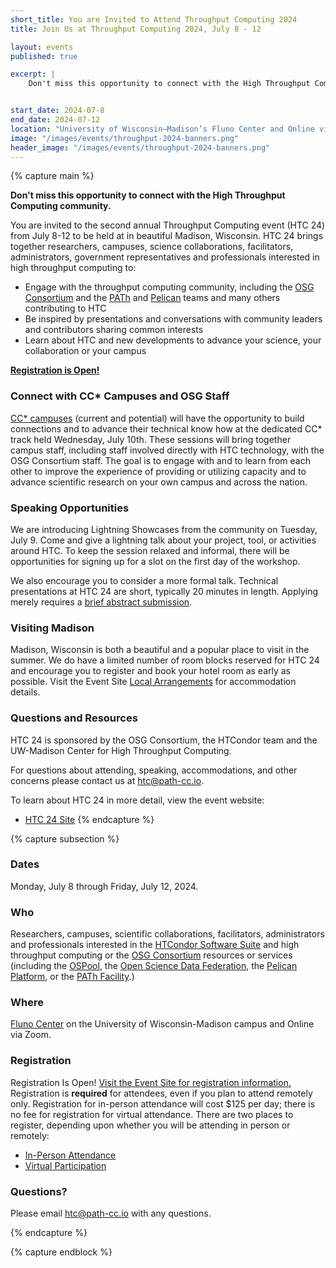 ```yaml
---
short_title: You are Invited to Attend Throughput Computing 2024
title: Join Us at Throughput Computing 2024, July 8 - 12

layout: events
published: true

excerpt: |
    Don't miss this opportunity to connect with the High Throughput Computing community.


start_date: 2024-07-8
end_date: 2024-07-12
location: "University of Wisconsin–Madison’s Fluno Center and Online via Zoom"
image: "/images/events/throughput-2024-banners.png"
header_image: "/images/events/throughput-2024-banners.png"
---
```



{% capture main %}

**Don't miss this opportunity to connect with the High Throughput Computing community.** 

You are invited to the second annual Throughput Computing event (HTC 24) from July 8-12 to be held at in beautiful Madison, Wisconsin. HTC 24 brings together researchers, campuses, science collaborations, facilitators, administrators, government representatives and professionals interested in high throughput computing to:

- Engage with the throughput computing community, including the [OSG Consortium](https://osg-htc.org/) and the [PATh](https://path-cc.io/) and [Pelican](https://pelicanplatform.org/) teams and many others contributing to HTC
- Be inspired by presentations and conversations with community leaders and contributors sharing common interests
- Learn about HTC and new developments to advance your science, your collaboration or your campus

**[Registration is Open!](https://agenda.hep.wisc.edu/event/2175/)**

### Connect with CC* Campuses and OSG Staff 

[CC* campuses](https://osg-htc.org/campus-cyberinfrastructure.html) (current and potential) will have the opportunity to build connections and to advance their technical know how at the dedicated CC* track held Wednesday, July 10th. These sessions will bring together campus staff, including staff involved directly with HTC technology, with the OSG Consortium staff. The goal is to engage with and to learn from each other to improve the experience of providing or utilizing capacity and to advance scientific research on your own campus and across the nation.

### Speaking Opportunities 

We are introducing Lightning Showcases from the community on Tuesday, July 9.  Come and give a lightning talk about your project, tool, or activities around HTC.  To keep the session relaxed and informal, there will be opportunities for signing up for a slot on the first day of the workshop.

We also encourage you to consider a more formal talk. Technical presentations at HTC 24 are short, typically 20 minutes in length. Applying merely requires a [brief abstract submission](https://agenda.hep.wisc.edu/event/2175/abstracts/). 

### Visiting Madison

Madison, Wisconsin is both a beautiful and a popular place to visit in the summer. We do have a limited number of room blocks reserved for HTC 24 and encourage you to register and book your hotel room as early as possible. Visit the Event Site [Local Arrangements](https://agenda.hep.wisc.edu/event/2175/page/67-local-arrangements) for accommodation details. 


### Questions and Resources

HTC 24 is sponsored by the OSG Consortium, the HTCondor team and the UW-Madison Center for High Throughput Computing. 

For questions about attending, speaking, accommodations, and other concerns please contact us at [htc@path-cc.io](mailto:htc@path-cc.io).

To learn about HTC 24 in more detail, view the event website:

- [HTC 24 Site](https://agenda.hep.wisc.edu/event/2175/)
{% endcapture %}


{% capture subsection %}
### Dates

Monday, July 8 through Friday, July 12, 2024.

### Who

Researchers, campuses, scientific collaborations, facilitators, administrators and professionals interested in the [HTCondor Software Suite](https://htcondor.org) and high throughput computing or the [OSG Consortium](https://osg-htc.org/) resources or services (including the [OSPool](https://osg-htc.org/services/open_science_pool.html), the [Open Science Data Federation](https://osg-htc.org/services/osdf.html), the [Pelican Platform](https://pelicanplatform.org/), or the [PATh Facility](https://path-cc.io/facility/).)

### Where

[Fluno Center](https://fluno.com/) on the University of Wisconsin-Madison campus and Online via Zoom.

### Registration

Registration Is Open! [Visit the Event Site for registration information.](https://agenda.hep.wisc.edu/event/2175/) Registration is **required** for attendees, even if you plan to attend remotely only. Registration for in-person attendance will cost $125 per day; there is no fee for registration for virtual attendance. There are two places to register, depending upon whether you will be attending in person or remotely:

- [In-Person Attendance](https://uwmadison.eventsair.com/htc24/reg/Site/Register)
- [Virtual Participation](https://agenda.hep.wisc.edu/event/2175/registrations/257/)
 
### Questions?

Please email [htc@path-cc.io](mailto:htc@path-cc.io) with any questions.

{% endcapture %}

{% capture endblock %}
